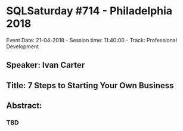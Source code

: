 # SQLSaturday #714 - Philadelphia 2018
Event Date: 21-04-2018 - Session time: 11:40:00 - Track: Professional Development
## Speaker: Ivan Carter
## Title: 7 Steps to Starting Your Own Business
## Abstract:
### TBD

